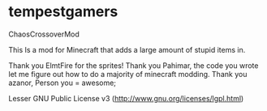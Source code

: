 tempestgamers
=============

ChaosCrossoverMod

This Is a mod for Minecraft that adds a large amount of stupid items in.

Thank you ElmtFire for the sprites!
Thank you Pahimar, the code you wrote let me figure out how to do a majority of minecraft modding.
Thank you azanor, Person you = awesome;

Lesser GNU Public License v3 (http://www.gnu.org/licenses/lgpl.html)
